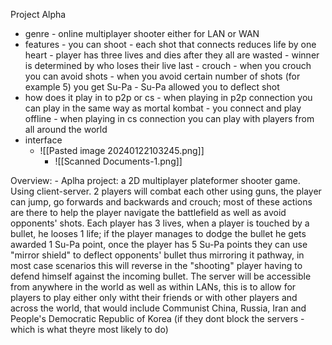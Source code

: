 Project Alpha
- genre - online multiplayer shooter either for LAN or WAN
- features
      - you can shoot
	    - each shot that connects reduces life by one heart
      - player has three lives and dies after they all are wasted
      - winner is determined by who loses their live last
	    - crouch
      - when you crouch you can avoid shots
      - when you avoid certain number of shots (for example 5) you get Su-Pa
      - Su-Pa allowed you to deflect shot
- how does it play in to p2p or cs
      - when playing in p2p connection you can play in the same way as mortal kombat - you connect and play offline
      - when playing in cs connection you can play with players from all around the world
- interface 
	- ![[Pasted image 20240122103245.png]]
		- ![[Scanned Documents-1.png]]

Overview: 
      - Aplha project: a 2D multiplayer plateformer shooter game. Using client-server. 2 players will combat each other using guns, the player can jump, go forwards and backwards and crouch; most of these actions are there to help the player navigate the battlefield as well as avoid opponents' shots. Each player has 3 lives, when a player is touched by a bullet, he looses 1 life; if the player manages to dodge the bullet he gets awarded 1 Su-Pa point, once the player has 5 Su-Pa points they can use "mirror shield" to deflect opponents' bullet thus mirroring it pathway, in most case scenarios this will reverse in the "shooting" player having to defend himself against the incoming bullet. The server will be accessible from anywhere in the world as well as within LANs, this is to allow for players to play either only witht their friends or with other players and across the world, that would include Communist China, Russia, Iran and People's Democratic Republic of Korea (if they dont block the servers - which is what theyre most likely to do)
